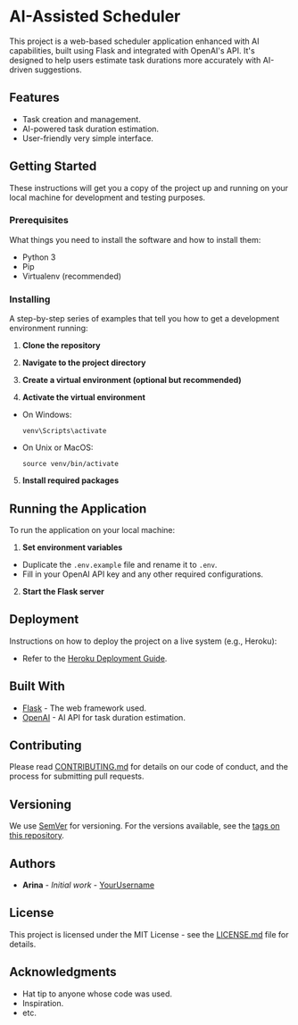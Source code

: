 # AI-Assisted Scheduler

This project is a web-based scheduler application enhanced with AI capabilities, built using Flask and integrated with OpenAI's API. It's designed to help users estimate task durations more accurately with AI-driven suggestions.

## Features

- Task creation and management.
- AI-powered task duration estimation.
- User-friendly very simple interface.

## Getting Started

These instructions will get you a copy of the project up and running on your local machine for development and testing purposes.

### Prerequisites

What things you need to install the software and how to install them:

- Python 3
- Pip
- Virtualenv (recommended)

### Installing

A step-by-step series of examples that tell you how to get a development environment running:

1. **Clone the repository**

2. **Navigate to the project directory**

3. **Create a virtual environment (optional but recommended)**

4. **Activate the virtual environment**
- On Windows:
  ```
  venv\Scripts\activate
  ```
- On Unix or MacOS:
  ```
  source venv/bin/activate
  ```
5. **Install required packages**

## Running the Application

To run the application on your local machine:

1. **Set environment variables**
- Duplicate the `.env.example` file and rename it to `.env`.
- Fill in your OpenAI API key and any other required configurations.

2. **Start the Flask server**


## Deployment

Instructions on how to deploy the project on a live system (e.g., Heroku):

- Refer to the [Heroku Deployment Guide](https://devcenter.heroku.com/articles/getting-started-with-python).

## Built With

- [Flask](http://flask.palletsprojects.com/) - The web framework used.
- [OpenAI](https://www.openai.com/) - AI API for task duration estimation.

## Contributing

Please read [CONTRIBUTING.md](https://link-to-your-contributing.md) for details on our code of conduct, and the process for submitting pull requests.

## Versioning

We use [SemVer](http://semver.org/) for versioning. For the versions available, see the [tags on this repository](https://your-repository-url/tags).

## Authors

- **Arina** - *Initial work* - [YourUsername](https://link-to-your-profile)

## License

This project is licensed under the MIT License - see the [LICENSE.md](LICENSE.md) file for details.

## Acknowledgments

- Hat tip to anyone whose code was used.
- Inspiration.
- etc.

